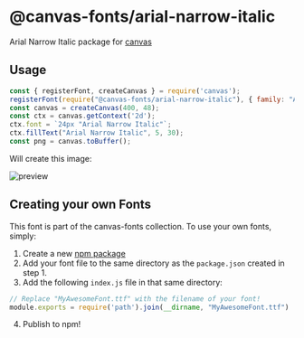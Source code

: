 @canvas-fonts/arial-narrow-italic
====

Arial Narrow Italic package for [canvas](https://npmjs.org/package/canvas)

## Usage

```js
const { registerFont, createCanvas } = require('canvas');
registerFont(require("@canvas-fonts/arial-narrow-italic"), { family: "Arial Narrow Italic" });
const canvas = createCanvas(400, 48);
const ctx = canvas.getContext('2d');
ctx.font = `24px "Arial Narrow Italic"`;
ctx.fillText("Arial Narrow Italic", 5, 30);
const png = canvas.toBuffer();
```

Will create this image:

![preview](https://github.com/retrohacker/canvas-fonts/raw/master/previews/arialNarrowItalic.png)

## Creating your own Fonts

This font is part of the canvas-fonts collection. To use your own fonts, simply:

1. Create a new [npm package](https://docs.npmjs.com/creating-node-js-modules)
2. Add your font file to the same directory as the `package.json` created in step 1.
3. Add the following `index.js` file in that same directory:

```js
// Replace "MyAwesomeFont.ttf" with the filename of your font!
module.exports = require('path').join(__dirname, "MyAwesomeFont.ttf")
```

4. Publish to npm!